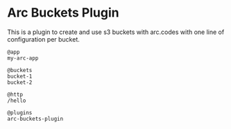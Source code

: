 # Arc Buckets Plugin

This is a plugin to create and use s3 buckets with arc.codes with one line of configuration per bucket.

```arc
@app
my-arc-app

@buckets
bucket-1
bucket-2

@http
/hello

@plugins
arc-buckets-plugin
```


